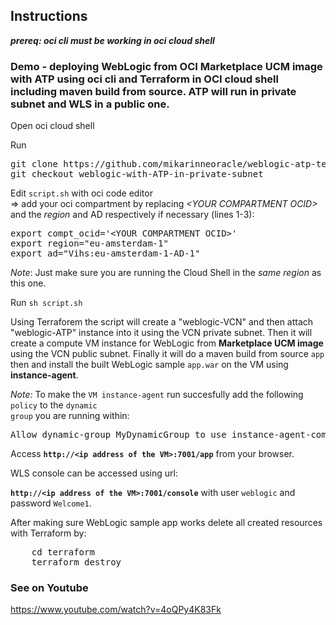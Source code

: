 ## Instructions

<i><b>prereq: oci cli must be working in oci cloud shell</b></i>

### Demo - deploying WebLogic from OCI Marketplace UCM image with ATP using oci cli and Terraform in OCI cloud shell including maven build from source. ATP will run in private subnet and WLS in a public one.

<p>
Open oci cloud shell

<p>
Run 
<pre>
git clone https://github.com/mikarinneoracle/weblogic-atp-terraform-demo.git
git checkout weblogic-with-ATP-in-private-subnet
</pre>

<p>
Edit <code>script.sh</code> with oci code editor<br>
    => add your oci compartment by replacing <i>&lt;YOUR COMPARTMENT OCID&gt;</i> and the <i>region</i> and AD respectively if necessary (lines 1-3):

<p>
<pre>
export compt_ocid='&lt;YOUR COMPARTMENT OCID&gt;'
export region="eu-amsterdam-1"
export ad="Vihs:eu-amsterdam-1-AD-1"
</pre>

<p>
<i>Note</i>: Just make sure you are running the Cloud Shell in the <i>same region</i> as this one.

<p>
Run <code>sh script.sh</code>

<p>
Using Terraforem the script will create a "weblogic-VCN" and then attach "weblogic-ATP" instance into it 
using the VCN private subnet. Then it will create a compute VM instance for WebLogic from <b>Marketplace UCM image</b> using the VCN public subnet. Finally it will do a maven build from source <code>app</code> then and install the built WebLogic sample <code>app.war</code> on the VM using <b>instance-agent</b>.
    
<i>Note:</i> To make the <code>VM instance-agent</code> run succesfully add the following <code>policy</code> to
the <code>dynamic group</code> you are running within:
<pre>
Allow dynamic-group MyDynamicGroup to use instance-agent-command-execution-family in compartment &lt;YOUR COMPARTMENT&gt;
</pre>
    
<p>
Access <b><code>http://&lt;ip address of the VM&gt;:7001/app</code></b> from your browser.

<p>
WLS console can be accessed using url:

<p>
<b><code>http://&lt;ip address of the VM&gt;:7001/console</code></b> with user <code>weblogic</code> and password <code>Welcome1</code>.

<p>
After making sure WebLogic sample app works delete all created resources with Terraform by:
<pre>
    cd terraform
    terraform destroy
</pre>

### See on Youtube

<a href="https://www.youtube.com/watch?v=4oQPy4K83Fk">https://www.youtube.com/watch?v=4oQPy4K83Fk</a>
